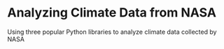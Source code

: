 # Analyzing Climate Data from NASA

Using three popular Python libraries to analyze climate data collected by NASA
